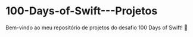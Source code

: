 # 100-Days-of-Swift---Projetos
Bem-vindo ao meu repositório de projetos do desafio 100 Days of Swift! 🎉
